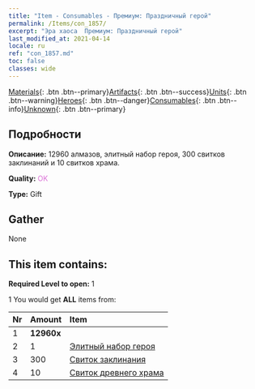 ```yaml
---
title: "Item - Consumables - Премиум: Праздничный герой"
permalink: /Items/con_1857/
excerpt: "Эра хаоса  Премиум: Праздничный герой"
last_modified_at: 2021-04-14
locale: ru
ref: "con_1857.md"
toc: false
classes: wide
---
```

 [Materials](/ru/Items/){: .btn .btn--primary}[Artifacts](/ru/Items/Artifacts/){: .btn .btn--success}[Units](/ru/Items/Units/){: .btn .btn--warning}[Heroes](/ru/Items/Heroes/){: .btn .btn--danger}[Consumables](/ru/Items/Consumables/){: .btn .btn--info}[Unknown](/ru/Items/Unknown/){: .btn .btn--primary}

## Подробности
 **Описание:** 12960 алмазов, элитный набор героя, 300 свитков заклинаний и 10 свитков храма.

 **Quality:** <span style="color: #DA70D6">OK</span>

 **Type:** Gift

## Gather

  None

## This item contains:

 **Required Level to open:** 1

 1 You would get **ALL** items  from:

  | Nr | Amount |     Item    |
  |:---|:-------|:------------|
  | 1 |  **12960x** | <i class="fas fa-gem"/> |  | 
  | 2 | 1 | [Элитный набор героя](/ru/Items/con_1811/) | 
  | 3 | 300 | [Свиток заклинания](/ru/Items/con_694/) | 
  | 4 | 10 | [Свиток древнего храма](/ru/Items/con_697/) | 
